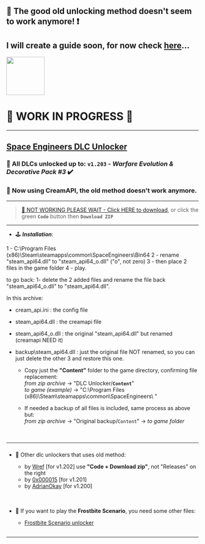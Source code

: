 ## 🚧 The good old unlocking method doesn't seem to work anymore! ❗
## I will create a guide soon, for now check [here](https://github.com/Lamer87/Space_Engineers_DLC_unlocker/issues/36)...
[<img src="https://i.ibb.co/h7hwpbn/Empty-png.png" width="100"/>](https://github.com/Lamer87/Space_Engineers_DLC_unlocker)


# 🚧 WORK IN PROGRESS 🚧

---
## [Space Engineers DLC Unlocker](https://github.com/Lamer87/Space_Engineers_DLC_unlocker#space-engineers-dlc-unlocker)

### 🛞 All DLCs unlocked up to: `v1.203` - *Warfare Evolution & Decorative Pack #3* ✔️
### 🍦 Now using CreamAPI, the old method doesn't work anymore.

---
>[💾 NOT WORKING PLEASE WAIT - Click HERE to download](https://github.com/Lamer87/Space_Engineers_DLC_unlocker/archive/refs/heads/main.zip), or click the green **`Code`** button then **`Download ZIP`**

---
- 🕹️ ***Installation***:


1 - C:\Program Files (x86)\Steam\steamapps\common\SpaceEngineers\Bin64
2 - rename "steam_api64.dll" to "steam_api64_o.dll" ("o", not zero)
3 - then place 2 files in the game folder
4 - play.

to go back:
1- delete the 2 added files and rename the file back "steam_api64_o.dll" to "steam_api64.dll".

In this archive:
- cream_api.ini : the config file
- steam_api64.dll : the creamapi file
- steam_api64_o.dll : the original "steam_api64.dll" but renamed (creamapi NEED it)
- backup\steam_api64.dll : just the original file NOT renamed, so you can just delete the other 3 and restore this one.


  - Copy just the **"Content"** folder to the game directory, confirming file replacement:  
*from zip archive* -> "DLC Unlocker/**`Content`**"  
*to game (example)* -> "C:\Program Files (x86)\Steam\steamapps\common\SpaceEngineers\ "  

  - If needed a backup of all files is included, same process as above but:  
*from zip archive* -> "Original backup/`Content`" -> *to game folder*  

[<img src="https://i.ibb.co/h7hwpbn/Empty-png.png" width="1"/>](https://github.com/Lamer87/Space_Engineers_DLC_unlocker#space-engineers-dlc-unlocker)
---
<!-- - ⚠️ ***Troubleshooting***:

  - If pasting the folder doesn't prompt you to replace files, you did something wrong:  
    Only the chosen `"Content"` folder must be placed inside the game folder:
    - the one **within** "DLC Unlocker" to unlock dlcs or  
    - the one **within** "Original backup" to restore default files

  - If the game hangs on "connecting" when joining a server:  
    Seems to be a conflict between some server-mod and the unlocker, you can try another server or  
    close the game and restore the backup files (included), then try to connect and play without the unlocker.  

  - It is no longer possible to paste dlc items contained in blueprints on a server:  
    Some game mechanics has been changed and sadly there is no way to fix this issue.  

  - If a block is locked by dlc, it is due to some mod that modifies it, making it appear protected by a dlc.  
    For example: using "Cockpits Re-Animated" you will have Industrial Cockpit locked by dlc.  
    You can disable this kind of mods and play without them,  
     <details><summary>or you can just edit them, click here to show how.</summary><p>

    ————————————————————————————————————————  

    -Go to your Steam mods folder "C:\Program Files (x86)\Steam\steamapps\workshop\content\244850\",  
    -Find the mod you want to edit (each folder is a codenamed mod, so you have to search for it),  
    -Open all ".sbc" files with notepad and delete all lines containing "DLC", example `<DLC>Warfare2</DLC>`.

    Warning: if that mod gets updated, you have to repeat this process!  
    But if you want to prevent updating, you can **copy the mod folder** in:

    "C:\Users\ YOUR ACCOUNT NAME \AppData\Roaming\SpaceEngineers\Mods" (AppData is hidden),  
    or paste this into an explorer window: `%AppData%\SpaceEngineers`, press Enter,  
    and if the "Mods" folder doesn't exist, create it.

    -Edit the mod's ".scb" files with notepad, deleting all lines containing "DLC" (the entire line),  
    -Rename the mod folder how you prefer (example: mod name + unlocked),  
    -Enter the ingame mods list and find it with that name and a HOME icon on the left.

    Home icon stands for local mod, and does not get touched from updates.  
    Now you can use this mod instead of the "original" without a dlc lock.

    ————————————————————————————————————————  
     </p></details>

[<img src="https://i.ibb.co/h7hwpbn/Empty-png.png" width="1"/>](https://github.com/Lamer87/Space_Engineers_DLC_unlocker#space-engineers-dlc-unlocker)

---
###
- 🔄 ***Important things you need to know for every new DLC release***:

  - ⛔ DO NOT ⛔ re-apply the unlocker if it hasn't been updated yet to the latest game version ❗
    - You can find other unlockers at the bottom of this page, if this is not updated.
  - If you want to play the game after a new dlc update, but before a new unlocker release:  
     <details><summary>this is what you need to know, click here to show.</summary><p>

    ————————————————————————————————————————  

     In this case, you will find new blocks locked and if there was some changes in previous dlcs files, those will appear blocked as well.  
     An example: A new dlc is released and previous Warfare dlc gets an update, the blocks you've already built still work, but you won't be able to build new ones from the Warfare dlc.  
     If this way the game is unstable or buggy, you'd better check the game files from Steam, then play without dlc blocks and wait for a new unlocker version.  

     This is how to start file checking:  

    - Directly from your browser:  

      Copy/paste this link into the url bar and press Enter (even with Steam closed)  
      ```
      steam://validate/244850
      ```

    - From Steam:  

      -Right click on Space Engineers, then Properties  
      -select Local Files on the left, then Verify integrity of game files.

    ————————————————————————————————————————  

    </p></details>

[<img src="https://i.ibb.co/h7hwpbn/Empty-png.png" width="1"/>](https://github.com/Lamer87/Space_Engineers_DLC_unlocker#space-engineers-dlc-unlocker)

---
###
- 📜 ***Notes***:

  - This unlocker is meant to unlock DLC blocks, so you can use them without paying for DLC.

    - Unfortunately, skins and emotes cannot be unlocked the same way, as they use a different method.
  
  - I will update the unlocker at every DLC release.

  - If you want to edit dlc files yourself, be careful because with each dlc update there are probably small changes to the previous ones, so it is NOT enough to edit only the new dlc file (and miss blocks).

  - If you want to buy the game:
    - Space Engineers on [Steam Store](https://store.steampowered.com/app/244850/Space_Engineers/)
    - Space Engineers on [CDKeys.com](https://www.cdkeys.com/catalogsearch/result/?q=space%20engineers)

[<img src="https://i.ibb.co/h7hwpbn/Empty-png.png" width="1"/>](https://github.com/Lamer87/Space_Engineers_DLC_unlocker#space-engineers-dlc-unlocker)
 -->
---
###
- 📌 Other dlc unlockers that uses old method:

  - by [Wref](https://github.com/wrefgtzweve/SpaceEngineersDLCUnlocker) [for v1.202] use **"Code + Download zip"**, not "Releases" on the right
  - by [0x000015](https://github.com/0x000015/SpaceEngineers-DLC-Bypass) [for v1.201]
  - by [AdrianOkay](https://github.com/AdrianOkay/SpaceEngineersDLC-Unlocker) [for v1.200]


[<img src="https://i.ibb.co/h7hwpbn/Empty-png.png" width="1"/>](https://github.com/Lamer87/Space_Engineers_DLC_unlocker#space-engineers-dlc-unlocker)
---
- 🧊 If you want to play the **Frostbite Scenario**, you need some other files:

  - [Frostbite Scenario unlocker](https://github.com/Lamer87/Space-Engineers-Frostbite-Scenario-Unlocker)  

[<img src="https://i.ibb.co/h7hwpbn/Empty-png.png" width="1"/>](https://github.com/Lamer87/Space_Engineers_DLC_unlocker#space-engineers-dlc-unlocker)
<!-- ---
- 🇮🇹 [ITA] Qui potete trovare la mia traduzione migliorata, che corregge diversi svarioni.

  - [Traduzione Italiana Migliorata](https://github.com/Lamer87/Space_Engineers-Traduzione_Italiana_migliorata)

[<img src="https://i.ibb.co/h7hwpbn/Empty-png.png" width="1"/>](https://github.com/Lamer87/Space_Engineers_DLC_unlocker#space-engineers-dlc-unlocker)
 -->
---



<!-- -->
<!-- _ -->
<!-- Useless code to use occasionally:

# 🚧 UPDATING - PLEASE WAIT! 🤖
# just few minutes and the unlocker is ready!
# or take a look at the other unlockers here:
## [Wref Unlocker](https://github.com/wrefgtzweve/SpaceEngineersDLCUnlocker)
[<img src="https://i.ibb.co/h7hwpbn/Empty-png.png" width="1000"/>](https://github.com/Lamer87/Space_Engineers_DLC_unlocker)

---
<fino all'inizio di questa riga, incollare tutto all'inizio del readme


img download button:
[<img src="https://i.ibb.co/JxM2nh7/Donwload-button-png-LITE.png" width="175"/>](https://github.com/Lamer87/Space_Engineers_DLC_unlocker/archive/refs/heads/main.zip)

img empty:
[<img src="https://i.ibb.co/h7hwpbn/Empty-png.png" width="1"/>](https://github.com/Lamer87/Space_Engineers_DLC_unlocker#space-engineers-dlc-unlocker)

✔️⚠️❗💡
-->
